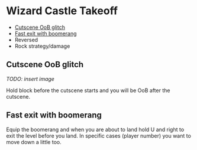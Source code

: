 # Wizard Castle Takeoff

- [Cutscene OoB glitch](#cutscene)
- [Fast exit with boomerang](#fastexit)
- Reversed
- Rock strategy/damage

## <a name="cutscene"></a>Cutscene OoB glitch

*TODO: insert image*

Hold block before the cutscene starts and you will be OoB after the cutscene.

## <a name="fastexit"></a>Fast exit with boomerang

Equip the boomerang and when you are about to land hold U and right to exit the level before you land. In specific cases (player number) you want to move down a little too.